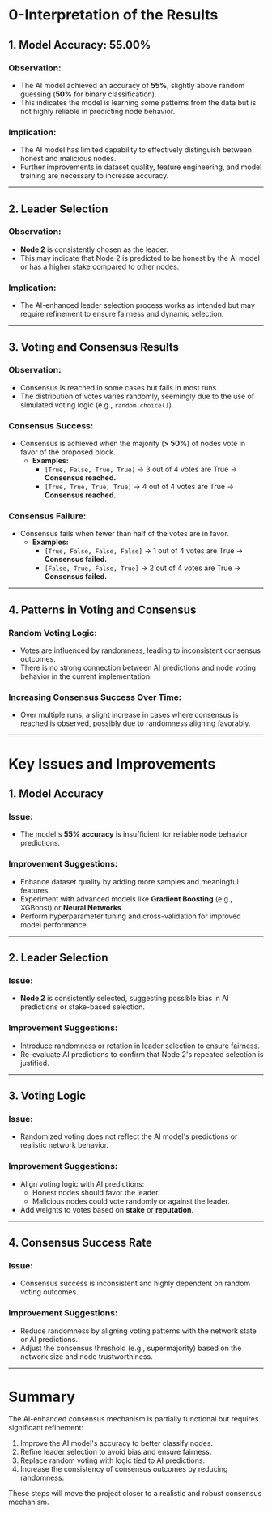 # 0-Interpretation of the Results

## 1. Model Accuracy: **55.00%**

### Observation:
- The AI model achieved an accuracy of **55%**, slightly above random guessing (**50%** for binary classification).
- This indicates the model is learning some patterns from the data but is not highly reliable in predicting node behavior.

### Implication:
- The AI model has limited capability to effectively distinguish between honest and malicious nodes.
- Further improvements in dataset quality, feature engineering, and model training are necessary to increase accuracy.

---

## 2. Leader Selection

### Observation:
- **Node 2** is consistently chosen as the leader.
- This may indicate that Node 2 is predicted to be honest by the AI model or has a higher stake compared to other nodes.

### Implication:
- The AI-enhanced leader selection process works as intended but may require refinement to ensure fairness and dynamic selection.

---

## 3. Voting and Consensus Results

### Observation:
- Consensus is reached in some cases but fails in most runs.
- The distribution of votes varies randomly, seemingly due to the use of simulated voting logic (e.g., `random.choice()`).

### Consensus Success:
- Consensus is achieved when the majority (**> 50%**) of nodes vote in favor of the proposed block.
  - **Examples:**
    - `[True, False, True, True]` → 3 out of 4 votes are True → **Consensus reached.**
    - `[True, True, True, True]` → 4 out of 4 votes are True → **Consensus reached.**

### Consensus Failure:
- Consensus fails when fewer than half of the votes are in favor.
  - **Examples:**
    - `[True, False, False, False]` → 1 out of 4 votes are True → **Consensus failed.**
    - `[False, True, False, True]` → 2 out of 4 votes are True → **Consensus failed.**

---

## 4. Patterns in Voting and Consensus

### Random Voting Logic:
- Votes are influenced by randomness, leading to inconsistent consensus outcomes.
- There is no strong connection between AI predictions and node voting behavior in the current implementation.

### Increasing Consensus Success Over Time:
- Over multiple runs, a slight increase in cases where consensus is reached is observed, possibly due to randomness aligning favorably.

---

# Key Issues and Improvements

## 1. Model Accuracy
### Issue:
- The model's **55% accuracy** is insufficient for reliable node behavior predictions.

### Improvement Suggestions:
- Enhance dataset quality by adding more samples and meaningful features.
- Experiment with advanced models like **Gradient Boosting** (e.g., XGBoost) or **Neural Networks**.
- Perform hyperparameter tuning and cross-validation for improved model performance.

---

## 2. Leader Selection
### Issue:
- **Node 2** is consistently selected, suggesting possible bias in AI predictions or stake-based selection.

### Improvement Suggestions:
- Introduce randomness or rotation in leader selection to ensure fairness.
- Re-evaluate AI predictions to confirm that Node 2's repeated selection is justified.

---

## 3. Voting Logic
### Issue:
- Randomized voting does not reflect the AI model's predictions or realistic network behavior.

### Improvement Suggestions:
- Align voting logic with AI predictions:
  - Honest nodes should favor the leader.
  - Malicious nodes could vote randomly or against the leader.
- Add weights to votes based on **stake** or **reputation**.

---

## 4. Consensus Success Rate
### Issue:
- Consensus success is inconsistent and highly dependent on random voting outcomes.

### Improvement Suggestions:
- Reduce randomness by aligning voting patterns with the network state or AI predictions.
- Adjust the consensus threshold (e.g., supermajority) based on the network size and node trustworthiness.

---

# Summary
The AI-enhanced consensus mechanism is partially functional but requires significant refinement:
1. Improve the AI model's accuracy to better classify nodes.
2. Refine leader selection to avoid bias and ensure fairness.
3. Replace random voting with logic tied to AI predictions.
4. Increase the consistency of consensus outcomes by reducing randomness.

These steps will move the project closer to a realistic and robust consensus mechanism.
